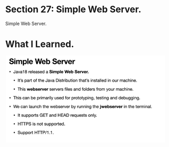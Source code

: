 # Section 27: Simple Web Server.

Simple Web Server.

# What I Learned.

<div align="center">
    <img src="simpleWebServer.PNG"  alt="java advanced" width="500"/>
</div>